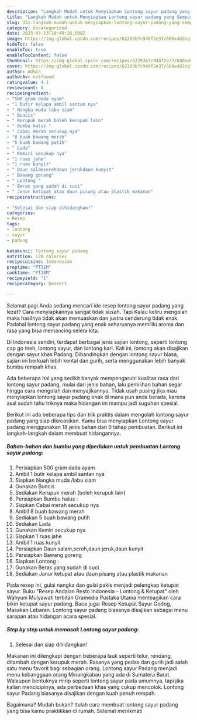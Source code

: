 ```yaml
---
description: "Langkah Mudah untuk Menyiapkan Lontong sayur padang yang Sempurna, Buat Buka Puasa}"
title: "Langkah Mudah untuk Menyiapkan Lontong sayur padang yang Sempurna, Buat Buka Puasa}"
slug: 351-langkah-mudah-untuk-menyiapkan-lontong-sayur-padang-yang-sempurna-buat-buka-puasa
category: Uncategorized
date: 2023-03-13T20:49:20.508Z
image: https://img-global.cpcdn.com/recipes/62293b7c948f2e37/680x482cq70/lontong-sayur-padang-foto-resep-utama.jpg
hideToc: false
enableToc: true
enableTocContent: false
thumbnail: https://img-global.cpcdn.com/recipes/62293b7c948f2e37/680x482cq70/lontong-sayur-padang-foto-resep-utama.jpg
cover: https://img-global.cpcdn.com/recipes/62293b7c948f2e37/680x482cq70/lontong-sayur-padang-foto-resep-utama.jpg
author: Admin
authorAv: notfound
ratingvalue: 4.1
reviewcount: 8
recipeingredient:
- "500 gram dada ayam"
- "1 butir kelapa ambil santan nya"
- " Nangka muda labu siam"
- " Buncis"
- " Kerupuk merah boleh kerupuk lain"
- " Bumbu halus "
- " Cabai merah secukup nya"
- "8 buah bawang merah"
- "5 buah bawang putih"
- " Lada"
- " Kemiri secukup nya"
- "1 ruas jahe"
- "1 ruas kunyit"
- " Daun salamserehdaun jerukdaun kunyit"
- " Bawang goreng"
- " Lontong "
- " Beras yang sudah di cuci"
- " Janur ketupat atau daun pisang atau plastik makanan"
recipeinstructions:

- "Selesai dan siap dihidangkan!"
categories:
- Resep
tags:
- lontong
- sayur
- padang

katakunci: lontong sayur padang 
nutrition: 120 calories
recipecuisine: Indonesian
preptime: "PT31M"
cooktime: "PT38M"
recipeyield: "1"
recipecategory: Dessert

---
```



Selamat pagi Anda sedang mencari ide resep lontong sayur padang yang lezat? Cara menyiapkannya sangat tidak susah. Tapi Kalau keliru mengolah maka hasilnya tidak akan memuaskan dan justru cenderung tidak enak. Padahal lontong sayur padang yang enak seharusnya memiliki aroma dan rasa yang bisa memancing selera kita.


Di Indonesia sendiri, terdapat berbagai jenis sajian lontong, seperti lontong cap go meh, lontong sayur, dan lontong kari. Kali ini, lontong akan disajikan dengan sayur khas Padang. Dibandingkan dengan lontong sayur biasa, sajian ini berkuah lebih kental dan gurih, serta menggunakan lebih banyak bumbu rempah khas.

Ada beberapa hal yang sedikit banyak mempengaruhi kualitas rasa dari lontong sayur padang, mulai dari jenis bahan, lalu pemilihan bahan segar hingga cara mengolah dan menyajikannya. Tidak usah pusing jika mau menyiapkan lontong sayur padang enak di mana pun anda berada, karena asal sudah tahu triknya maka hidangan ini mampu jadi suguhan spesial.


Berikut ini ada beberapa tips dan trik praktis dalam mengolah lontong sayur padang yang siap dikreasikan. Kamu bisa menyiapkan Lontong sayur padang menggunakan 18 jenis bahan dan 0 tahap pembuatan. Berikut ini langkah-langkah dalam membuat hidangannya.

<!--inarticleads1-->

##### Bahan-bahan dan bumbu yang diperlukan untuk pembuatan Lontong sayur padang:

1. Persiapkan 500 gram dada ayam
1. Ambil 1 butir kelapa ambil santan nya
1. Siapkan  Nangka muda /labu siam
1. Gunakan  Buncis
1. Sediakan  Kerupuk merah (boleh kerupuk lain)
1. Persiapkan  Bumbu halus :
1. Siapkan  Cabai merah secukup nya
1. Ambil 8 buah bawang merah
1. Sediakan 5 buah bawang putih
1. Sediakan  Lada
1. Gunakan  Kemiri secukup nya
1. Siapkan 1 ruas jahe
1. Ambil 1 ruas kunyit
1. Persiapkan  Daun salam,sereh,daun jeruk,daun kunyit
1. Persiapkan  Bawang goreng
1. Siapkan  Lontong :
1. Gunakan  Beras yang sudah di cuci
1. Sediakan  Janur ketupat atau daun pisang atau plastik makanan


Pada resep ini, gulai nangka dan gulai pakis menjadi pelengkap ketupat sayur. Buku &#34;Resep Andalan Resto Indonesia - Lontong &amp; Ketupat&#34; oleh Wahyuni Mulyawati terbitan Gramedia Pustaka Utama membagikan cara bikin ketupat sayur padang. Baca juga: Resep Ketupat Sayur Godog, Masakan Lebaran. Lontong sayur padang biasanya disajikan sebagai menu sarapan atau hidangan acara spesial. 

<!--inarticleads2-->

##### Step by step untuk memasak Lontong sayur padang:


1. Selesai dan siap dihidangkan!

Makanan ini dilengkapi dengan beberapa lauk seperti telur, rendang, ditambah dengan kerupuk merah. Rasanya yang pedas dan gurih jadi salah satu menu favorit bagi sebagian orang. Lontong sayur Padang menjadi menu kebanggaan orang Minangkabau yang ada di Sumatera Barat. Walaupun bentuknya mirip seperti lontong sayur pada umumnya, tapi jika kalian mencicipinya, ada perbedaan khas yang cukup mencolok. Lontong sayur Padang biasanya disajikan dengan kuah penuh rempah. 

Bagaimana? Mudah bukan? Itulah cara membuat lontong sayur padang yang bisa kamu praktikkan di rumah. Selamat menikmati
